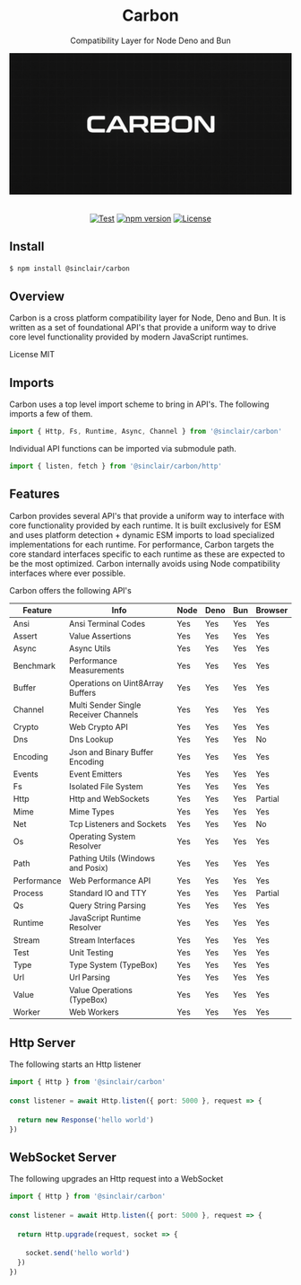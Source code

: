 <div align='center'>

<h1>Carbon</h1>

<p>Compatibility Layer for Node Deno and Bun</p>

<img src="https://github.com/sinclairzx81/carbon/blob/master/carbon.png?raw=true" />

<br />
<br />

[![Test](https://github.com/sinclairzx81/carbon/actions/workflows/test.yml/badge.svg)](https://github.com/sinclairzx81/carbon/actions/workflows/test.yml) [![npm version](https://badge.fury.io/js/%40sinclair%2Fcarbon.svg)](https://badge.fury.io/js/%40sinclair%2Fcarbon) [![License](https://img.shields.io/badge/License-MIT-yellow.svg)](https://opensource.org/licenses/MIT)

</div>


## Install

```bash
$ npm install @sinclair/carbon
```

## Overview

Carbon is a cross platform compatibility layer for Node, Deno and Bun. It is written as a set of foundational API's that provide a uniform way to drive core level functionality provided by modern JavaScript runtimes.

License MIT

## Imports

Carbon uses a top level import scheme to bring in API's. The following imports a few of them.

```typescript
import { Http, Fs, Runtime, Async, Channel } from '@sinclair/carbon'
```
Individual API functions can be imported via submodule path.

```typescript
import { listen, fetch } from '@sinclair/carbon/http'
```

## Features

Carbon provides several API's that provide a uniform way to interface with core functionality provided by each runtime. It is built exclusively for ESM and uses platform detection + dynamic ESM imports to load specialized implementations for each runtime. For performance, Carbon targets the core standard interfaces specific to each runtime as these are expected to be the most optimized. Carbon internally avoids using Node compatibility interfaces where ever possible.

Carbon offers the following API's



| Feature         | Info                                    | Node   | Deno   | Bun   | Browser |
| ---             | ---                                     | ---    | ---    | ---   | ---     |
| Ansi            | Ansi Terminal Codes                     | Yes    | Yes    | Yes   | Yes     |
| Assert          | Value Assertions                        | Yes    | Yes    | Yes   | Yes     |
| Async           | Async Utils                             | Yes    | Yes    | Yes   | Yes     |
| Benchmark       | Performance Measurements                | Yes    | Yes    | Yes   | Yes     |
| Buffer          | Operations on Uint8Array Buffers        | Yes    | Yes    | Yes   | Yes     |
| Channel         | Multi Sender Single Receiver Channels   | Yes    | Yes    | Yes   | Yes     |
| Crypto          | Web Crypto API                          | Yes    | Yes    | Yes   | Yes     |
| Dns             | Dns Lookup                              | Yes    | Yes    | Yes   | No      |
| Encoding        | Json and Binary Buffer Encoding         | Yes    | Yes    | Yes   | Yes     |
| Events          | Event Emitters                          | Yes    | Yes    | Yes   | Yes     |
| Fs              | Isolated File System                    | Yes    | Yes    | Yes   | Yes     |
| Http            | Http and WebSockets                     | Yes    | Yes    | Yes   | Partial |
| Mime            | Mime Types                              | Yes    | Yes    | Yes   | Yes     |
| Net             | Tcp Listeners and Sockets               | Yes    | Yes    | Yes   | No      |
| Os              | Operating System Resolver               | Yes    | Yes    | Yes   | Yes     |
| Path            | Pathing Utils (Windows and Posix)       | Yes    | Yes    | Yes   | Yes     |
| Performance     | Web Performance API                     | Yes    | Yes    | Yes   | Yes     |
| Process         | Standard IO and TTY                     | Yes    | Yes    | Yes   | Partial |
| Qs              | Query String Parsing                    | Yes    | Yes    | Yes   | Yes     |
| Runtime         | JavaScript Runtime Resolver             | Yes    | Yes    | Yes   | Yes     |
| Stream          | Stream Interfaces                       | Yes    | Yes    | Yes   | Yes     |
| Test            | Unit Testing                            | Yes    | Yes    | Yes   | Yes     |
| Type            | Type System (TypeBox)                   | Yes    | Yes    | Yes   | Yes     |
| Url             | Url Parsing                             | Yes    | Yes    | Yes   | Yes     |
| Value           | Value Operations (TypeBox)              | Yes    | Yes    | Yes   | Yes     |
| Worker          | Web Workers                             | Yes    | Yes    | Yes   | Yes     |

## Http Server

The following starts an Http listener

```typescript
import { Http } from '@sinclair/carbon'

const listener = await Http.listen({ port: 5000 }, request => {

  return new Response('hello world')
})
```

## WebSocket Server

The following upgrades an Http request into a WebSocket

```typescript
import { Http } from '@sinclair/carbon'

const listener = await Http.listen({ port: 5000 }, request => {

  return Http.upgrade(request, socket => {

    socket.send('hello world')
  })
})
```
